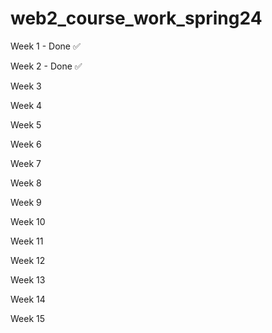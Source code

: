 # web2_course_work_spring24

Week 1 - Done ✅

Week 2 - Done ✅

Week 3

Week 4

Week 5

Week 6

Week 7

Week 8

Week 9

Week 10

Week 11

Week 12

Week 13

Week 14

Week 15
